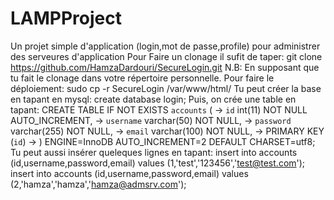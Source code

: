 # LAMPProject
Un projet simple d'application (login,mot de passe,profile) pour administrer des serveures d'application
Pour Faire un clonage il sufit de taper:
git clone https://github.com/HamzaDardouri/SecureLogin.git
N.B: En supposant que tu fait le clonage dans votre répertoire personnelle.
Pour faire le déploiement:
sudo cp -r SecureLogin /var/www/html/
Tu peut créer la base en tapant en mysql:
create database login;
Puis, on crée une table en tapant:
CREATE TABLE IF NOT EXISTS `accounts` (
    -> `id` int(11) NOT NULL AUTO_INCREMENT,
    ->   `username` varchar(50) NOT NULL,
    ->   `password` varchar(255) NOT NULL,
    ->   `email` varchar(100) NOT NULL,
    ->     PRIMARY KEY (`id`)
    -> ) ENGINE=InnoDB AUTO_INCREMENT=2 DEFAULT CHARSET=utf8;
Tu peut aussi insérer queleques lignes en tapant:
insert into accounts (id,username,password,email) values (1,'test','123456','test@test.com');
insert into accounts (id,username,password,email) values (2,'hamza','hamza','hamza@admsrv.com');



